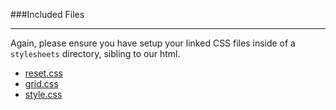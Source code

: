 ###Included Files

---

Again, please ensure you have setup your linked CSS files inside of a `stylesheets` directory, sibling to our html.

- [reset.css](reset.css)
- [grid.css](grid.css)
- [style.css](style.css)
